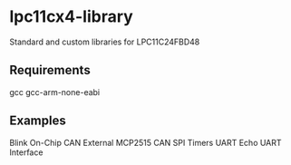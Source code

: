 # lpc11cx4-library
Standard and custom libraries for LPC11C24FBD48 

## Requirements
gcc
gcc-arm-none-eabi

## Examples
Blink
On-Chip CAN
External MCP2515 CAN
SPI
Timers
UART Echo
UART Interface

